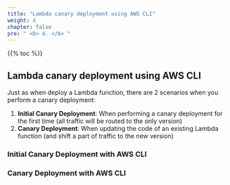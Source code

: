 ```yaml
---
title: "Lambda canary deployment using AWS CLI"
weight: 4
chapter: false
pre: " <b> 4. </b> "
---
```


{{% toc %}}

## Lambda canary deployment using AWS CLI

Just as when deploy a Lambda function, there are 2 scenarios when you perform a canary deployment:

1. **Initial Canary Deployment**: When performing a canary deployment for the first time (all traffic will be routed to the only version)
2. **Canary Deployment**: When updating the code of an existing Lambda function (and shift a part of traffic to the new version)

### Initial Canary Deployment with AWS CLI

### Canary Deployment with AWS CLI
